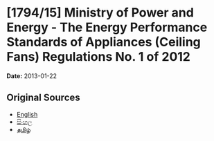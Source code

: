 # [1794/15] Ministry of Power and Energy - The Energy Performance Standards of Appliances (Ceiling Fans) Regulations No. 1 of 2012

**Date:** 2013-01-22

## Original Sources

- [English](https://documents.gov.lk/view/extra-gazettes/2013/1/1794-15_E.pdf)
- [සිංහල](https://documents.gov.lk/view/extra-gazettes/2013/1/1794-15_S.pdf)
- [தமிழ்](https://documents.gov.lk/view/extra-gazettes/2013/1/1794-15_T.pdf)
